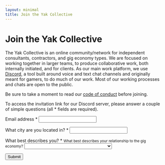 ```yaml
---
layout: minimal
title: Join the Yak Collective
---
```


# Join the Yak Collective

The Yak Collective is an online community/network for independent consultants, contractors, and gig economy types. We are focused on working together in larger teams, to produce collaborative work, both internally initiated, and for clients. As our main work platform, we use [Discord](https://discord.com/), a tool built around voice and text chat channels and originally meant for gamers, to do much of our work. Most of our working processes and chats are open to the public.

Be sure to take a moment to read our [code of conduct](https://roamresearch.com/#/app/ArtOfGig/page/i92e8kE2x) before joining.

To access the invitation link for our Discord server, please answer a couple of simple questions (all <span class="required">*</span> fields are required).

<!--
https://docs.google.com/forms/u/0/d/e/1FAIpQLSfVUUvuIkzEGffk1CoEgzOkeO_yI05Nuw6zU3H1TNLmiQOf7g/formResponse?emailAddress=testy.mctesterson%40example.com&entry.579811979=Denver%2C+CO&entry.2065359511=Uber%2FLyft+etc+%28%22under+the+API%22+gig+economy%29&entry.1148437568=Yes
-->

<!-- <form name="yak-collective-join" method="post" action="/welcome" data-netlify="true"> -->
<form class="mh0 mv4 mh3-m mh4-l mt5-l" name="yak-collective-join" method="post" action="https://docs.google.com/forms/u/0/d/e/1FAIpQLSfVUUvuIkzEGffk1CoEgzOkeO_yI05Nuw6zU3H1TNLmiQOf7g/formResponse">
	<p>
		<label class="db b mb2" for="emailAddress">Email address <span class="required">*</span></label>
		<input class="db ba pa2 w-100 w-80-m w-60-l" type="email" name="emailAddress" id="emailAddress" required="true">
	</p>
	<p>
		<label class="db b mb2" for="entry.579811979">What city are you located in? <span class="required">*</span></label>
		<input class="db ba pa2 w-100 w-80-m w-60-l" type="text" name="entry.579811979" id="entry.579811979" required="true">
	</p>
	<p>
		<label class="db b mb2" for="entry.2065359511">What best describes you? <span class="required">*</span></label>
		<small class="db f6 mb2 details">What best describes your relationship to the gig economy?</small>
		<select class="db ba pa2 w-100 w-80-m w-60-l" name="entry.2065359511" id="entry.2065359511" required="true">
			<option value=""></option>
			<option value="Independent consultant">Independent consultant</option>
			<option value="Skilled contractor/freelancer">Skilled contractor/freelancer</option>
			<option value='Uber/Lyft etc ("under the API" gig economy)'>Uber/Lyft etc ("under the API" gig economy)</option>
			<option value="Potential client of the Yak Collective.">Potential client of the Yak Collective.</option>
			<option value="Paycheck employee curious about indie life">Paycheck employee curious about indie life</option>
			<option value="College student">College student</option>
			<option value="Other">Other</option>
		</select>
	</p>
	<p class="mb0">
		<input class="b ba ph3 pv2 submit" type="submit" value="Submit">
	</p>
</form>
